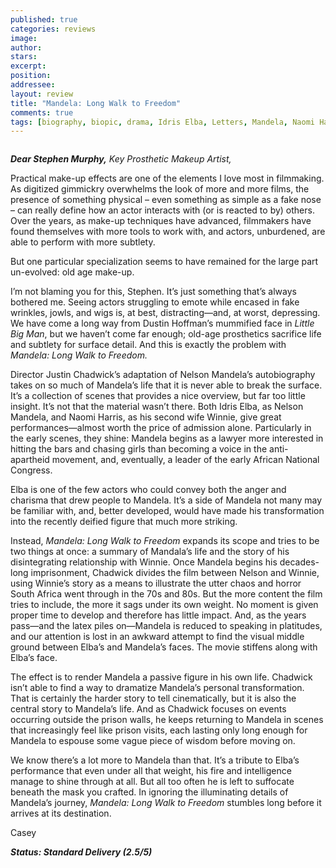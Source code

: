 ```yaml
---
published: true
categories: reviews
image:
author: 
stars: 
excerpt: 
position: 
addressee: 
layout: review
title: "Mandela: Long Walk to Freedom"
comments: true
tags: [biography, biopic, drama, Idris Elba, Letters, Mandela, Naomi Harris, Oscars 2014]
---
```

<div><p><span class="full-image-block ssNonEditable"><span><a href="/letters/2014/1/2/mandela-long-walk-to-freedom.html"><img src="http://static.squarespace.com/static/5005f6bcc4aa41161b33e89e/5329cf1fe4b07c068ebf74de/5329cf1fe4b07c068ebf7931/1388669234537/mandela.jpg" alt="" /></a></span></span></p>
<p><span><strong><em>Dear Stephen Murphy,</em></strong><em> Key Prosthetic Makeup Artist,</em></span></p>
<p><span>Practical make-up effects are one of the elements I love most in filmmaking. As digitized gimmickry overwhelms the look of more and more films, the presence of something physical &ndash; even something as simple as a fake nose &ndash; can really define how an actor interacts with (or is reacted to by) others. Over the years, as make-up techniques have advanced, filmmakers have found themselves with more tools to work with, and actors, unburdened, are able to perform with more subtlety.&nbsp;</span></p>
<p><span>But one particular specialization seems to have remained for the large part un-evolved: old age make-up.</span></p>
<p><span>I&rsquo;m not blaming you for this, Stephen. It&rsquo;s just something that&rsquo;s always bothered me. Seeing actors struggling to emote while encased in fake wrinkles, jowls, and wigs is, at best, distracting&mdash;and, at worst, depressing. We have come a long way from Dustin Hoffman&rsquo;s mummified face in <em>Little Big Man</em>, but we haven&rsquo;t come far enough; old-age prosthetics sacrifice life and subtlety for surface detail. And this is exactly the problem with <em>Mandela: Long Walk to Freedom.</em></span></p>
<p><span>Director Justin Chadwick&rsquo;s adaptation of Nelson Mandela&rsquo;s autobiography takes on so much of Mandela&rsquo;s life that it is never able to break the surface. It&rsquo;s a collection of scenes that provides a nice overview, but far too little insight. It&rsquo;s not that the material wasn&rsquo;t there. Both Idris Elba, as Nelson Mandela, and Naomi Harris, as his second wife Winnie, give great performances&mdash;almost worth the price of admission alone. Particularly in the early scenes, they shine: Mandela begins as a lawyer more interested in hitting the bars and chasing girls than becoming a voice in the anti-apartheid movement, and, eventually, a leader of the early African National Congress.&nbsp;</span></p>
<p><span>Elba is one of the few actors who could convey both the anger and charisma that drew people to Mandela. It&rsquo;s a side of Mandela not many may be familiar with, and, better developed, would have made his transformation into the recently deified figure that much more striking.&nbsp;</span></p>
<p><span>Instead, <em>Mandela: Long Walk to Freedom</em> expands its scope and tries to be two things at once: a summary of Mandala&#8217;s life and the story of his disintegrating relationship with Winnie. Once Mandela begins his decades-long imprisonment, Chadwick divides the film between Nelson and Winnie, using Winnie&#8217;s story as a means to illustrate the utter chaos and horror South Africa went through in the 70s and 80s. But the more content the film tries to include, the more it sags under its own weight. No moment is given proper time to develop and therefore has little impact. And, as the years pass&mdash;and the latex piles on&mdash;Mandela is reduced to speaking in platitudes, and our attention is lost in an awkward attempt to find the visual middle ground between Elba&#8217;s and Mandela&#8217;s faces. The movie stiffens along with Elba&#8217;s face.&nbsp;</span></p>
<p><span>The effect is to render Mandela a passive figure in his own life. Chadwick isn&rsquo;t able to find a way to dramatize Mandela&rsquo;s personal transformation. That is certainly the harder story to tell cinematically, but it is also the central story to Mandela&rsquo;s life. And as Chadwick focuses on events occurring outside the prison walls, he keeps returning to Mandela in scenes that increasingly feel like prison visits, each lasting only long enough for Mandela to espouse some vague piece of wisdom before moving on.</span></p>
<p><span>We know there&#8217;s a lot more to Mandela than that. It&#8217;s a tribute to Elba&#8217;s performance that even under all that weight, his fire and intelligence manage to shine through at all. But all too often he is left to suffocate beneath the mask you crafted. In ignoring the illuminating details of Mandela&rsquo;s journey, <em>Mandela: Long Walk to Freedom</em> stumbles long before it arrives at its destination.</span></p>
<p><span>Casey</span></p>
<p><span><strong><em>Status: Standard Delivery (2.5/5)</em></strong></span></p></div>
